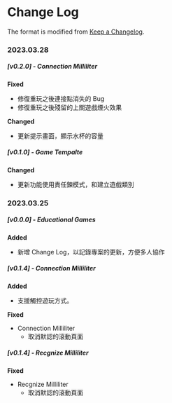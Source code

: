 # Change Log

The format is modified from [Keep a Changelog](https://keepachangelog.com/en/1.0.0/).

### 2023.03.28
  
##### [v0.2.0] - Connection Milliliter
**Fixed**
- 修復重玩之後連接點消失的 Bug
- 修復重玩之後殘留的上關遊戲煙火效果

**Changed**
- 更新提示畫面，顯示水杯的容量

##### [v0.1.0] - Game Tempalte
**Changed**
- 更新功能使用責任鍊模式，和建立遊戲類別
  
### 2023.03.25

##### [v0.0.0] - Educational Games
**Added**
- 新增 Change Log，以記錄專案的更新，方便多人協作

##### [v0.1.4] - Connection Milliliter
**Added**
- 支援觸控遊玩方式。

**Fixed**
- Connection Milliliter
  - 取消默認的滾動頁面

##### [v0.1.4] - Recgnize Milliliter

**Fixed**
- Recgnize Milliliter
  - 取消默認的滾動頁面
